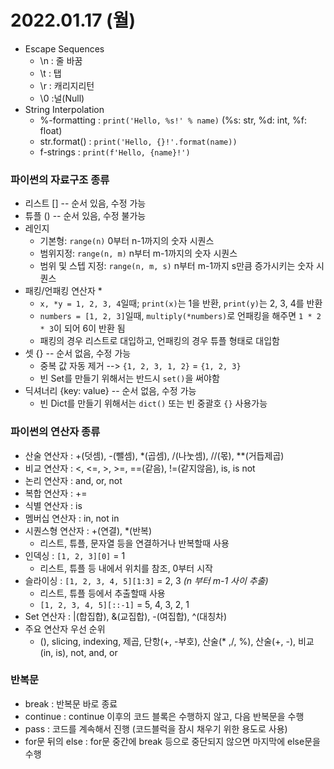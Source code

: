 # 2022.01.17 (월)

- Escape Sequences
  - \n : 줄 바꿈
  - \t : 탭
  - \r : 캐리지리턴
  - \0 :널(Null)
- String Interpolation
  - %-formatting : `print('Hello, %s!' % name)` (%s: str,  %d: int,  %f: float)
  - str.format() : `print('Hello, {}!'.format(name))`
  - f-strings : `print(f'Hello, {name}!')`



### 파이썬의 자료구조 종류

- 리스트 [] -- 순서 있음, 수정 가능
- 튜플 () -- 순서 있음, 수정 불가능
- 레인지
  - 기본형: `range(n)` 0부터 n-1까지의 숫자 시퀀스
  - 범위지정: `range(n, m)` n부터 m-1까지의 숫자 시퀀스
  - 범위 및 스텝 지정: `range(n, m, s)` n부터 m-1까지 s만큼 증가시키는 숫자 시퀀스
- 패킹/언패킹 연산자 *
  - `x, *y = 1, 2, 3, 4`일때; `print(x)`는 1을 반환, `print(y)`는 2, 3, 4를 반환
  - `numbers = [1, 2, 3]`일때, `multiply(*numbers)`로 언패킹을 해주면 `1 * 2 * 3`이 되어 6이 반환 됨
  - 패킹의 경우 리스트로 대입하고, 언패킹의 경우 튜플 형태로 대입함
- 셋 {} -- 순서 없음, 수정 가능
  - 중복 값 자동 제거 --> `{1, 2, 3, 1, 2}` = `{1, 2, 3}`
  - 빈 Set를 만들기 위해서는 반드시 `set()`을 써야함
- 딕셔너리 {key: value} -- 순서 없음, 수정 가능
  - 빈 Dict를 만들기 위해서는 `dict()` 또는 빈 중괄호 `{}` 사용가능



### 파이썬의 연산자 종류

- 산술 연산자 : +(덧셈), -(뺄셈), *(곱셈), /(나눗셈), //(몫), **(거듭제곱)
- 비교 연산자 : <, <=, >, >=, ==(같음), !=(같지않음), is, is not
- 논리 연산자 : and, or, not
- 복합 연산자 : +=
- 식별 연산자 : is
- 멤버십 연산자 : in, not in
- 시퀀스형 연산자 : +(연결), *(반복)
  - 리스트, 튜플, 문자열 등을 연결하거나 반복할때 사용
- 인덱싱 : `[1, 2, 3][0]` = 1
  - 리스트, 튜플 등 내에서 위치를 참조, 0부터 시작
- 슬라이싱 : `[1, 2, 3, 4, 5][1:3]` = 2, 3 *(n 부터 m-1 사이 추출)*
  - 리스트, 튜플 등에서 추출할때 사용
  - `[1, 2, 3, 4, 5][::-1]` = 5, 4, 3, 2, 1
- Set 연산자 : |(합집합), &(교집합), -(여집합), ^(대칭차)
- 주요 연산자 우선 순위
  - (), slicing, indexing, 제곱, 단항(+, -부호), 산술(* ,/, %), 산술(+, -), 비교(in, is), not, and, or



### 반복문

- break : 반복문 바로 종료
- continue : continue 이후의 코드 블록은 수행하지 않고, 다음 반복문을 수행
- pass : 코드를 계속해서 진행 (코드블럭을 잠시 채우기 위한 용도로 사용)
- for문 뒤의 else : for문 중간에 break 등으로 중단되지 않으면 마지막에 else문을 수행
